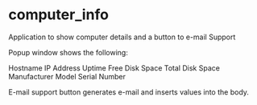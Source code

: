 # computer_info
Application to show computer details and a button to e-mail Support

Popup window shows the following:

Hostname
IP Address
Uptime
Free Disk Space
Total Disk Space
Manufacturer
Model
Serial Number

E-mail support button generates e-mail and inserts values into the body.

